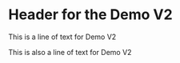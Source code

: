 # Header for the Demo V2

This is a line of text for Demo V2

This is also a line of text for Demo V2
